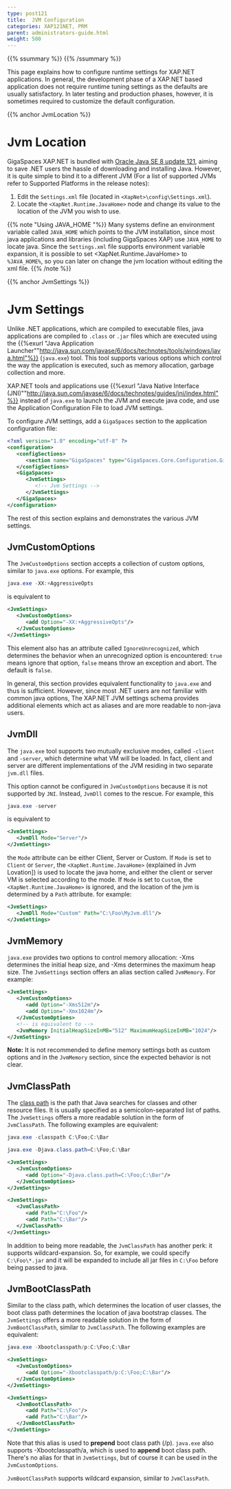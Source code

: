```yaml
---
type: post121
title:  JVM Configuration
categories: XAP121NET, PRM
parent: administrators-guide.html
weight: 500
---
```


{{% ssummary %}} {{% /ssummary %}}

This page explains how to configure runtime settings for XAP.NET applications. In general, the development phase of a XAP.NET based application does not require runtime tuning settings as the defaults are usually satisfactory. In later testing and production phases, however, it is sometimes required to customize the default configuration.

{{% anchor JvmLocation %}}

# Jvm Location

GigaSpaces XAP.NET is bundled with [Oracle Java SE 8 update 121](http://www.oracle.com/technetwork/java/javase/downloads/index-jsp-138363.html), aiming to save .NET users the hassle of downloading and installing Java. However, it is quite simple to bind it to a different JVM (For a list of supported JVMs refer to Supported Platforms in the release notes):

1. Edit the `Settings.xml` file (located in `<XapNet>\config\Settings.xml`).
2. Locate the `<XapNet.Runtime.JavaHome>` node and change its value to the location of the JVM you wish to use.

{{% note "Using JAVA_HOME "%}}
Many systems define an environment variable called `JAVA_HOME` which points to the JVM installation, since most java applications and libraries (including GigaSpaces XAP) use `JAVA_HOME` to locate java. Since the `Settings.xml` file supports environment variable expansion, it is possible to set <XapNet.Runtime.JavaHome> to `%JAVA_HOME%`, so you can later on change the jvm location without editing the xml file.
{{% /note %}}

{{% anchor JvmSettings %}}

# Jvm Settings

Unlike .NET applications, which are compiled to executable files, java applications are compiled to `.class` or `.jar` files which are executed using the {{%exurl "Java Application Launcher""http://java.sun.com/javase/6/docs/technotes/tools/windows/java.html"%}} (`java.exe`) tool. This tool supports various options which control the way the application is executed, such as memory allocation, garbage collection and more.

XAP.NET tools and applications use {{%exurl "Java Native Interface (JNI)""http://java.sun.com/javase/6/docs/technotes/guides/jni/index.html"%}} instead of `java.exe` to launch the JVM and execute java code, and use the Application Configuration File to load JVM settings.

To configure JVM settings, add a `GigaSpaces` section to the application configuration file:


```xml
<?xml version="1.0" encoding="utf-8" ?>
<configuration>
   <configSections>
      <section name="GigaSpaces" type="GigaSpaces.Core.Configuration.GigaSpacesCoreConfiguration, GigaSpaces.Core"/>
   </configSections>
   <GigaSpaces>
      <JvmSettings>
         <!-- Jvm Settings -->
      </JvmSettings>
   </GigaSpaces>
</configuration>
```

The rest of this section explains and demonstrates the various JVM settings.

## JvmCustomOptions

The `JvmCustomOptions` section accepts a collection of custom options, similar to `java.exe` options. For example, this


```java
java.exe -XX:+AggressiveOpts
```

is equivalent to


```xml
<JvmSettings>
   <JvmCustomOptions>
      <add Option="-XX:+AggressiveOpts"/>
   </JvmCustomOptions>
</JvmSettings>
```

This element also has an attribute called `IgnoreUnrecognized`, which determines the behavior when an unrecognized option is encountered: `true` means ignore that option, `false` means throw an exception and abort. The default is `false`.

In general, this section provides equivalent functionality to `java.exe` and thus is sufficient. However, since most .NET users are not familiar with common java options, The XAP.NET JVM settings schema provides additional elements which act as aliases and are more readable to non-java users.

## JvmDll

The `java.exe` tool supports two mutually exclusive modes, called `-client` and `-server`, which determine what VM will be loaded. In fact, client and server are different implementations of the JVM residing in two separate `jvm.dll` files.

This option cannot be configured in `JvmCustomOptions` because it is not supported by `JNI`. Instead, `JvmDll` comes to the rescue. For example, this


```java
java.exe -server
```

is equivalent to


```xml
<JvmSettings>
   <JvmDll Mode="Server"/>
</JvmSettings>
```

the `Mode` attribute can be either Client, Server or Custom.
If `Mode` is set to `Client` or `Server`, the `<XapNet.Runtime.JavaHome>` (explained in Jvm Lovation]) is used to locate the java home, and either the client or server VM is selected according to the mode.
If `Mode` is set to `Custom`, the `<XapNet.Runtime.JavaHome>` is ignored, and the location of the jvm is determined by a `Path` attribute. for example:


```xml
<JvmSettings>
   <JvmDll Mode="Custom" Path="C:\Foo\MyJvm.dll"/>
</JvmSettings>
```

## JvmMemory

`java.exe` provides two options to control memory allocation: -Xms determines the initial heap size, and -Xms determines the maximum heap size. The `JvmSettings` section offers an alias section called `JvmMemory`. For example:

```xml
<JvmSettings>
   <JvmCustomOptions>
      <add Option="-Xms512m"/>
      <add Option="-Xmx1024m"/>
   </JvmCustomOptions>
   <!-- is equivalent to -->
   <JvmMemory InitialHeapSizeInMB="512" MaximumHeapSizeInMB="1024"/>
</JvmSettings>
```

**Note:** It is not recommended to define memory settings both as custom options and in the `JvmMemory` section, since the expected behavior is not clear.

## JvmClassPath

The [class path](http://java.sun.com/javase/6/docs/technotes/tools/windows/classpath.html) is the path that Java searches for classes and other resource files. It is usually specified as a semicolon-separated list of paths. The `JvmSettings` offers a more readable solution in the form of `JvmClassPath`. The following examples are equivalent:


```java
java.exe -classpath C:\Foo;C:\Bar
```


```java
java.exe -Djava.class.path=C:\Foo;C:\Bar
```


```xml
<JvmSettings>
   <JvmCustomOptions>
      <add Option="-Djava.class.path=C:\Foo;C:\Bar"/>
   </JvmCustomOptions>
</JvmSettings>
```


```xml
<JvmSettings>
   <JvmClassPath>
      <add Path="C:\Foo"/>
      <add Path="C:\Bar"/>
   </JvmClassPath>
</JvmSettings>
```

In addition to being more readable, the `JvmClassPath` has another perk: it supports wildcard-expansion. So, for example, we could specify `C:\Foo\*.jar` and it will be expanded to include all jar files in `C:\Foo` before being passed to java.

## JvmBootClassPath

Similar to the class path, which determines the location of user classes, the boot class path determines the location of java bootstrap classes. The `JvmSettings` offers a more readable solution in the form of `JvmBootClassPath`, similar to `JvmClassPath`. The following examples are equivalent:


```java
java.exe -Xbootclasspath/p:C:\Foo;C:\Bar
```


```xml
<JvmSettings>
   <JvmCustomOptions>
      <add Option="-Xbootclasspath/p:C:\Foo;C:\Bar"/>
   </JvmCustomOptions>
</JvmSettings>
```


```xml
<JvmSettings>
   <JvmBootClassPath>
      <add Path="C:\Foo"/>
      <add Path="C:\Bar"/>
   </JvmBootClassPath>
</JvmSettings>
```

Note that this alias is used to **prepend** boot class path (/p). `java.exe` also supports -Xbootclasspath/a, which is used to **append** boot class path. There's no alias for that in `JvmSettings`, but of course it can be used in the `JvmCustomOptions`.

`JvmBootClassPath` supports wildcard expansion, similar to `JvmClassPath`.
